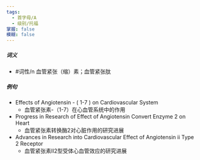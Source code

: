 ```yaml
---
tags:
  - 首字母/A
  - 级别/托福
掌握: false
模糊: false
---
```

##### 词义
- #词性/n  血管紧张（缩）素；血管紧张肽
##### 例句
- Effects of Angiotensin - ( 1-7 ) on Cardiovascular System
	- 血管紧张素-（1-7）在心血管系统中的作用
- Progress in Research of Effect of Angiotensin Convert Enzyme 2 on Heart
	- 血管紧张素转换酶2对心脏作用的研究进展
- Advances in Research into Cardiovascular Effect of Angiotensin ⅱ Type 2 Receptor
	- 血管紧张素Ⅱ2型受体心血管效应的研究进展
